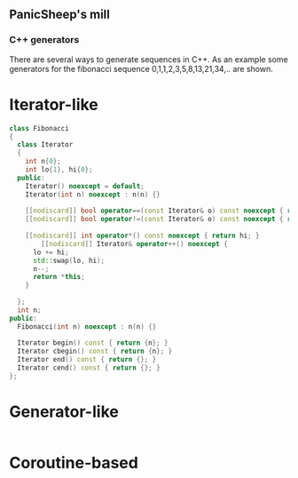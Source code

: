 ## PanicSheep's mill

### C++ generators
There are several ways to generate sequences in C++.
As an example some generators for the fibonacci sequence 0,1,1,2,3,5,8,13,21,34,.. are shown.

# Iterator-like
```c++
class Fibonacci
{
  class Iterator
  {
    int n{0};
    int lo{1}, hi{0};
  public:
    Iterator() noexcept = default;
    Iterator(int n) noexcept : n(n) {}
    
    [[nodiscard]] bool operator==(const Iterator& o) const noexcept { return n == o.n; }
    [[nodiscard]] bool operator!=(const Iterator& o) const noexcept { return !(*this == o); }
    
    [[nodiscard]] int operator*() const noexcept { return hi; }
		[[nodiscard]] Iterator& operator++() noexcept {
      lo += hi;
      std::swap(lo, hi);
      n--;
      return *this;
    }
		
  };
  int n;
public:
  Fibonacci(int n) noexcept : n(n) {}
  
  Iterator begin() const { return {n}; }
  Iterator cbegin() const { return {n}; }
  Iterator end() const { return {}; }
  Iterator cend() const { return {}; }
};
```

# Generator-like
```c++
```

# Coroutine-based 
```c++
```
